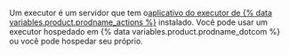 Um executor é um servidor que tem o[aplicativo do executor de {% data variables.product.prodname_actions %}](https://github.com/actions/runner) instalado. Você pode usar um executor hospedado em {% data variables.product.prodname_dotcom %} ou você pode hospedar seu próprio. 